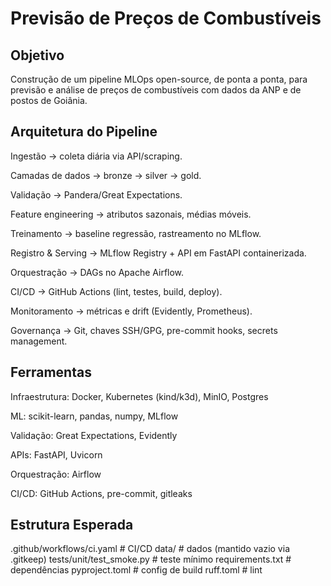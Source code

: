# Previsão de Preços de Combustíveis
## Objetivo

Construção de um pipeline MLOps open-source, de ponta a ponta, para previsão e análise de preços de combustíveis com dados da ANP e de postos de Goiânia.

## Arquitetura do Pipeline

Ingestão → coleta diária via API/scraping.

Camadas de dados → bronze → silver → gold.

Validação → Pandera/Great Expectations.

Feature engineering → atributos sazonais, médias móveis.

Treinamento → baseline regressão, rastreamento no MLflow.

Registro & Serving → MLflow Registry + API em FastAPI containerizada.

Orquestração → DAGs no Apache Airflow.

CI/CD → GitHub Actions (lint, testes, build, deploy).

Monitoramento → métricas e drift (Evidently, Prometheus).

Governança → Git, chaves SSH/GPG, pre-commit hooks, secrets management.

## Ferramentas

Infraestrutura: Docker, Kubernetes (kind/k3d), MinIO, Postgres

ML: scikit-learn, pandas, numpy, MLflow

Validação: Great Expectations, Evidently

APIs: FastAPI, Uvicorn

Orquestração: Airflow

CI/CD: GitHub Actions, pre-commit, gitleaks

## Estrutura Esperada

.github/workflows/ci.yaml # CI/CD
data/ # dados (mantido vazio via .gitkeep)
tests/unit/test_smoke.py # teste mínimo
requirements.txt # dependências
pyproject.toml # config de build
ruff.toml # lint
